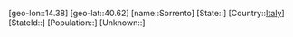 ﻿---
location: [40.62,14.38]
type: City
tags:
- geo/City


SpocWebEntityId: 34379
isDeleted: false
confidential: public

---
[geo-lon::14.38]
[geo-lat::40.62]
[name::Sorrento]
[State::]
[Country::[Italy](geo/Continent/Europe/Italy.md)]
[StateId::]
[Population::]
[Unknown::]

